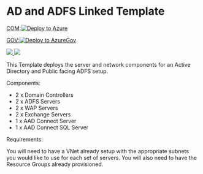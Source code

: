 # AD and ADFS Linked Template

[COM:![Deploy to Azure](https://azuredeploy.net/deploybutton.png)](https://portal.azure.com/#create/Microsoft.Template/uri/https://github.com/mcrosstx/AD_ADFS_Linked/master/azuredeploy.json)

[GOV:![Deploy to AzureGov](https://azuredeploy.net/deploybutton.png)](https://portal.azure.us/#create/Microsoft.Template/uri/https%3A%2F%2Fraw.githubusercontent.com%2Fmcrosstx%2FAD_ADFS_Linked%2Fmaster%2Fazuredeploy.json)

<a href="https://portal.azure.us/#create/Microsoft.Template/uri/https%3A%2F%2Fraw.githubusercontent.com%2Fmcrosstx%2FAD_ADFS_Linked%2Fmaster%2Fazuredeploy.json" target="_blank">
    <img src="http://azuredeploy.net/deploybutton.png"/>
</a>

<a href="https://portal.azure.us/#create/Microsoft.Template/uri/https%3A%2F%2Fraw.githubusercontent.com%2Fkylgrn%2FAzure_Gov_PAN-2Firewalls-Public-load-balancer%2Fmaster%2FAzure_Gov_PAN-2Firewalls-Public-load-balancer%2Fazuredeploy.json" target="_blank">
    <img src="http://azuredeploy.net/deploybutton.png"/>
</a>

This Template deploys the server and network components for an Active Directory and Public facing ADFS setup.

Components:
* 2 x Domain Controllers
* 2 x ADFS Servers
* 2 x WAP Servers
* 2 x Exchange Servers
* 1 x AAD Connect Server
* 1 x AAD Connect SQL Server

Requirements:

You will need to have a VNet already setup with the appropriate subnets you would like to use for each set of servers. You will also need to have the Resource Groups already provisioned.
